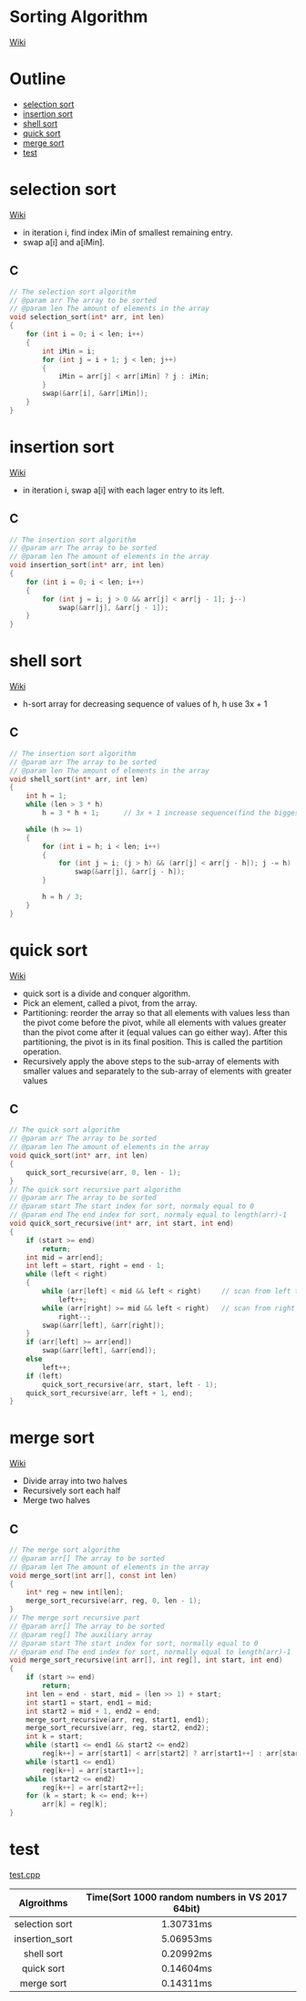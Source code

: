# Sorting Algorithm
[Wiki](https://en.wikipedia.org/wiki/Sorting_algorithm)


# Outline
- [selection sort](#selection-sort)
- [insertion sort](#insertion-sort)
- [shell sort](#shell-sort)
- [quick sort](#quick-sort)
- [merge sort](#merge-sort)
- [test](#test)


# selection sort
[Wiki](https://en.wikipedia.org/wiki/Selection_sort)
- in iteration i, find index iMin of smallest remaining entry.
- swap a[i] and a[iMin].

## C
```C
// The selection sort algorithm
// @param arr The array to be sorted
// @param len The amount of elements in the array
void selection_sort(int* arr, int len)
{
	for (int i = 0; i < len; i++)
	{
		int iMin = i;
		for (int j = i + 1; j < len; j++)
		{
			iMin = arr[j] < arr[iMin] ? j : iMin;
		}
		swap(&arr[i], &arr[iMin]);
	}
}
```


# insertion sort
[Wiki](https://en.wikipedia.org/wiki/Insertion_sort)
- in iteration i, swap a[i] with each lager entry to its left.

## C
```C
// The insertion sort algorithm
// @param arr The array to be sorted
// @param len The amount of elements in the array
void insertion_sort(int* arr, int len)
{
	for (int i = 0; i < len; i++)
	{
		for (int j = i; j > 0 && arr[j] < arr[j - 1]; j--)
			swap(&arr[j], &arr[j - 1]);
	}
}
```


# shell sort
[Wiki](https://en.wikipedia.org/wiki/Shellsort)
- h-sort array for decreasing sequence of values of h, h use 3x + 1

## C
```C
// The insertion sort algorithm
// @param arr The array to be sorted
// @param len The amount of elements in the array
void shell_sort(int* arr, int len)
{
	int h = 1;
	while (len > 3 * h)
		h = 3 * h + 1;		// 3x + 1 increase sequence(find the biggest h)

	while (h >= 1)
	{
		for (int i = h; i < len; i++)
		{
			for (int j = i; (j > h) && (arr[j] < arr[j - h]); j -= h)
				swap(&arr[j], &arr[j - h]);
		}

		h = h / 3;
	}
}
```


# quick sort
[Wiki](https://en.wikipedia.org/wiki/Quicksort)
- quick sort is a divide and conquer algorithm.
- Pick an element, called a pivot, from the array.
- Partitioning: reorder the array so that all elements with values less than the pivot come before the pivot, while all elements with values greater than the pivot come after it (equal values can go either way). After this partitioning, the pivot is in its final position. This is called the partition operation.
- Recursively apply the above steps to the sub-array of elements with smaller values and separately to the sub-array of elements with greater values

## C
```C
// The quick sort algorithm
// @param arr The array to be sorted
// @param len The amount of elements in the array
void quick_sort(int* arr, int len) 
{
	quick_sort_recursive(arr, 0, len - 1);
}
// The quick sort recursive part algorithm
// @param arr The array to be sorted
// @param start The start index for sort, normaly equal to 0
// @param end The end index for sort, normaly equal to length(arr)-1
void quick_sort_recursive(int* arr, int start, int end)
{
	if (start >= end)
		return;		
	int mid = arr[end];
	int left = start, right = end - 1;
	while (left < right) 
	{
		while (arr[left] < mid && left < right)		// scan from left to right
			left++;
		while (arr[right] >= mid && left < right)	// scan from right to left
			right--;
		swap(&arr[left], &arr[right]);
	}
	if (arr[left] >= arr[end])
		swap(&arr[left], &arr[end]);
	else
		left++;
	if (left)
		quick_sort_recursive(arr, start, left - 1);
	quick_sort_recursive(arr, left + 1, end);
}
```


# merge sort
[Wiki](https://en.wikipedia.org/wiki/Merge_sort)
- Divide array into two halves
- Recursively sort each half
- Merge two halves

## C
```C
// The merge sort algorithm
// @param arr[] The array to be sorted
// @param len The amount of elements in the array
void merge_sort(int arr[], const int len)
{
	int* reg = new int[len];
	merge_sort_recursive(arr, reg, 0, len - 1);
}
// The merge sort recursive part
// @param arr[] The array to be sorted
// @param reg[] The auxiliary array
// @param start The start index for sort, normally equal to 0
// @param end The end index for sort, normally equal to length(arr)-1
void merge_sort_recursive(int arr[], int reg[], int start, int end)
{
	if (start >= end)
		return;
	int len = end - start, mid = (len >> 1) + start;
	int start1 = start, end1 = mid;
	int start2 = mid + 1, end2 = end;
	merge_sort_recursive(arr, reg, start1, end1);
	merge_sort_recursive(arr, reg, start2, end2);
	int k = start;
	while (start1 <= end1 && start2 <= end2)
		reg[k++] = arr[start1] < arr[start2] ? arr[start1++] : arr[start2++];
	while (start1 <= end1)
		reg[k++] = arr[start1++];
	while (start2 <= end2)
		reg[k++] = arr[start2++];
	for (k = start; k <= end; k++)
		arr[k] = reg[k];
}
```


# test
[test.cpp](./test.cpp)

| Algroithms | Time(Sort 1000 random numbers in VS 2017 64bit) |
|:----------:|:----------------------------------------:|
|selection sort|1.30731ms|
|insertion_sort|5.06953ms|
|shell sort|0.20992ms|
|quick sort|0.14604ms|
|merge sort|0.14311ms|
